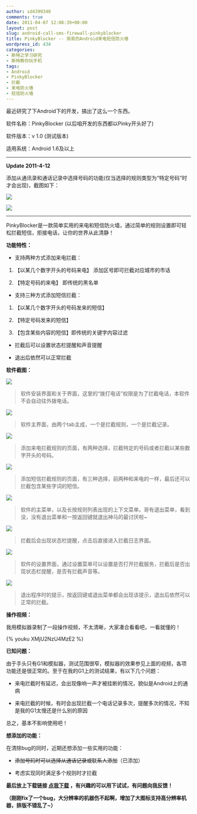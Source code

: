```yaml
---
author: sd4399340
comments: true
date: 2011-04-07 12:08:39+00:00
layout: post
slug: android-call-sms-firewall-pinkyblocker
title: PinkyBlocker -- 简易的Android来电短信防火墙
wordpress_id: 434
categories:
- 斯特之学习研究
- 斯特教你玩手机
tags:
- Android
- PinkyBlocker
- 拦截
- 来电防火墙
- 短信防火墙
---
```


最近研究了下Android下的开发，搞出了这么一个东西。

软件名称：PinkyBlocker (以后咱开发的东西都以Pinky开头好了)

软件版本：v 1.0 (测试版本)

适用系统：Android 1.6及以上


* * *


**Update 2011-4-12**

添加从通讯录和通话记录中选择号码的功能(仅当选择的规则类型为“特定号码”时才会出现)，截图如下：


[![](http://pinkyjie.com/wordpress/wp-content/uploads/2011/04/fromContact.png)](http://pinkyjie.com/wordpress/wp-content/uploads/2011/04/fromContact.png)




[![](http://pinkyjie.com/wordpress/wp-content/uploads/2011/04/fromcalllog.png)](http://pinkyjie.com/wordpress/wp-content/uploads/2011/04/fromcalllog.png)


* * *


PinkyBlocker是一款简单实用的来电和短信防火墙，通过简单的规则设置即可轻松拦截短信，拒接电话，让你的世界从此清静！

**功能特性：**


  * 支持两种方式添加来电拦截：


  1. 【以某几个数字开头的号码来电】 添加区号即可拦截对应城市的市话


  2. 【特定号码的来电】 即传统的黑名单


  * 支持三种方式添加短信拦截：


  1. 【以某几个数字开头的号码发来的短信】


  2. 【特定号码发来的短信】


  3. 【包含某些内容的短信】即传统的关键字内容过滤


  * 拦截后可以设置状态栏提醒和声音提醒


  * 退出后依然可以正常拦截


**软件截图：**

[![](http://pinkyjie.com/wordpress/wp-content/uploads/2011/04/PinkyBlocker01.png)](http://pinkyjie.com/wordpress/wp-content/uploads/2011/04/PinkyBlocker01.png)


> 软件安装界面和关于界面，这里的“拨打电话”权限是为了拦截电话，本软件不会自动往外拨电话。


<!-- more -->

[![](http://pinkyjie.com/wordpress/wp-content/uploads/2011/04/PinkyBlocker02.png)](http://pinkyjie.com/wordpress/wp-content/uploads/2011/04/PinkyBlocker02.png)


> 软件主界面，由两个tab主成，一个是拦截规则，一个是拦截记录。


[![](http://pinkyjie.com/wordpress/wp-content/uploads/2011/04/PinkyBlocker03.png)](http://pinkyjie.com/wordpress/wp-content/uploads/2011/04/PinkyBlocker03.png)


> 添加来电拦截规则的页面，有两种选择，拦截特定的号码或者拦截以某些数字开头的号码。


[![](http://pinkyjie.com/wordpress/wp-content/uploads/2011/04/PinkyBlocker04.png)](http://pinkyjie.com/wordpress/wp-content/uploads/2011/04/PinkyBlocker04.png)


> 添加短信拦截规则的页面，有三种选择，前两种和来电的一样，最后还可以拦截包含某些字词的短信。


[![](http://pinkyjie.com/wordpress/wp-content/uploads/2011/04/PinkyBlocker05.png)](http://pinkyjie.com/wordpress/wp-content/uploads/2011/04/PinkyBlocker05.png)


> 软件的主菜单，以及长按规则列表出现的上下文菜单。哥有退出菜单，看到没，没有退出菜单和一按返回键就退出神马的最讨厌啦~


[![](http://pinkyjie.com/wordpress/wp-content/uploads/2011/04/PinkyBlocker06.png)](http://pinkyjie.com/wordpress/wp-content/uploads/2011/04/PinkyBlocker06.png)


> 拦截后会出现状态栏提醒，点击后直接进入拦截日志界面。


[![](http://pinkyjie.com/wordpress/wp-content/uploads/2011/04/PinkyBlocker07.png)](http://pinkyjie.com/wordpress/wp-content/uploads/2011/04/PinkyBlocker07.png)


> 软件的设置界面，通过设置菜单可以设置是否打开拦截服务，拦截后是否出现状态栏提醒，是否有拦截声音等。


[![](http://pinkyjie.com/wordpress/wp-content/uploads/2011/04/PinkyBlocker08.png)](http://pinkyjie.com/wordpress/wp-content/uploads/2011/04/PinkyBlocker08.png)


> 退出程序时的提示，按返回键或退出菜单都会出现该提示，退出后依然可以正常的拦截。


**操作视频：**

我用模拟器录制了一段操作视频，不太清晰，大家凑合看看吧，一看就懂的！


{% youku XMjU2NzU4MzE2 %}


**已知问题：**

由于手头只有G1和模拟器，测试范围很窄，模拟器的效果参见上面的视频，各项功能还是很正常的。至于在我的G1上的测试结果，有以下几个问题：


  * 来电拦截时有延迟，会出现像响一声才被挂断的情况，貌似是Android上的通病


  * 来电拦截的时候，有时会出现拦截一个电话记录多次，提醒多次的情况，不知是我的G1太慢还是什么别的原因


总之，基本不影响使用吧！

**想添加的功能：**

在清除bug的同时，近期还想添加一些实用的功能：


  * <del>添加号码时可以选择从通话记录或联系人添加</del>（已添加）


  * 考虑实现同时满足多个规则时才拦截


**最后放上下载链接 [点我下载](http://pinkyjie.com/wordpress/wp-content/uploads/PinkyBlocker.apk) ，有兴趣的可以用下试试，有问题向我反馈！**

**（刚刚fix了一个bug，大分辨率的机器伤不起啊，增加了大图标支持高分辨率机器，排版不错乱了~）**
